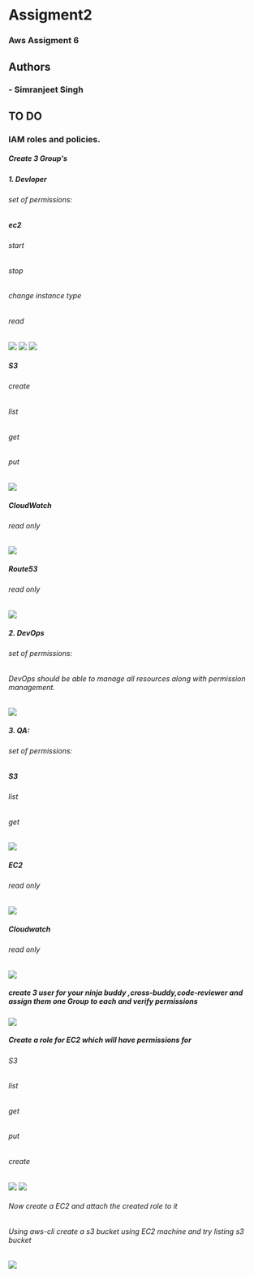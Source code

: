 
# Assigment2

### Aws Assigment 6
## Authors

### - Simranjeet Singh
## TO DO

### IAM roles and policies.

##### Create 3 Group's

##### 1. Devloper

###### set of permissions:

##### ec2

###### start
###### stop
###### change instance type
###### read

![](Capture1.PNG)
![](Capture2.PNG)
![](Capture4.PNG)

##### S3

###### create
###### list
###### get
###### put

![](Capture3.PNG)

##### CloudWatch

###### read only

![](Capture4.PNG)

##### Route53

###### read only

![](Capture4.PNG)

##### 2. DevOps

###### set of permissions:

###### DevOps should be able to manage all resources along with permission management.

![](Capture5.PNG)

##### 3. QA:

###### set of permissions:

##### S3

###### list
###### get

![](Capture10.PNG)

##### EC2

###### read only

![](Capture8.PNG)

##### Cloudwatch

###### read only

![](Capture9.PNG)

##### create 3 user for your ninja buddy ,cross-buddy,code-reviewer and assign them one Group to each and verify permissions

![](Capture11.PNG)

##### Create a role for EC2 which will have permissions for

###### S3

###### list
###### get
###### put
###### create

![](Capture13.PNG)
![](Capture14.PNG)

###### Now create a EC2 and attach the created role to it
###### Using aws-cli create a s3 bucket  using EC2 machine and try listing s3 bucket

![](Capture15.PNG)